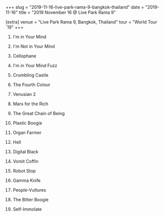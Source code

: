 +++
slug = "2019-11-16-live-park-rama-9-bangkok-thailand"
date = "2019-11-16"
title = "2019 November 16 @ Live Park Rama 9"

[extra]
venue = "Live Park Rama 9, Bangkok, Thailand"
tour = "World Tour `19"
+++


 1. I'm in Your Mind

 2. I'm Not in Your Mind

 3. Cellophane

 4. I'm in Your Mind Fuzz

 5. Crumbling Castle

 6. The Fourth Colour

 7. Venusian 2

 8. Mars for the Rich

 9. The Great Chain of Being

10. Plastic Boogie

11. Organ Farmer

12. Hell

13. Digital Black

14. Vomit Coffin

15. Robot Stop

16. Gamma Knife

17. People-Vultures

18. The Bitter Boogie

19. Self-Immolate


